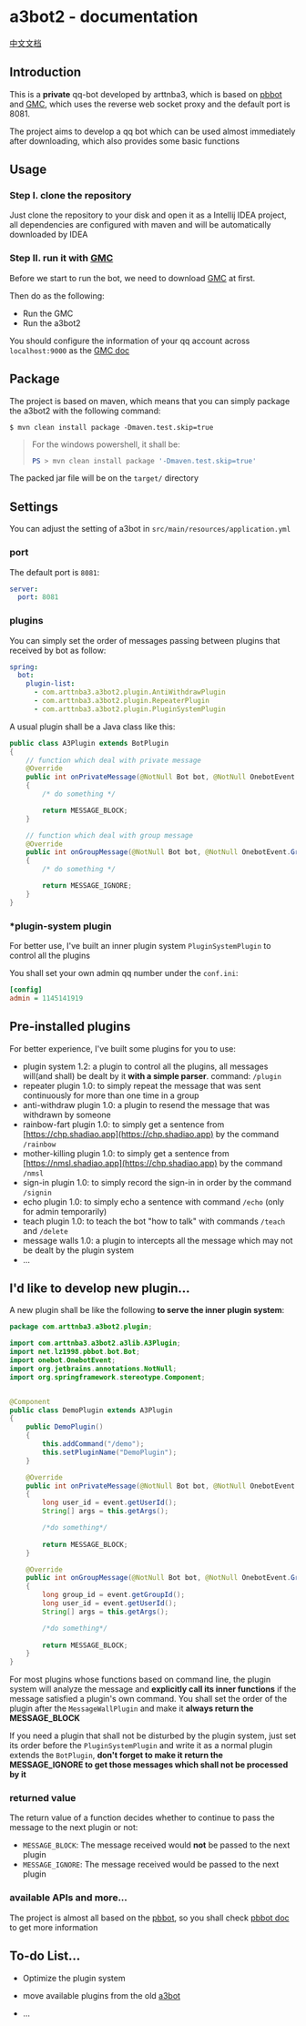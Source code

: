 # a3bot2 - documentation

[中文文档](https://github.com/arttnba3/a3bot2/tree/master/doc/README.md)

## Introduction

This is a **private** qq-bot developed by arttnba3, which is based on [pbbot](https://github.com/ProtobufBot/ProtobufBot) and [GMC](https://github.com/protobufbot/go-Mirai-Client/releases), which uses the reverse web socket proxy and the default port is 8081.

The project aims to develop a qq bot which can be used almost immediately after downloading, which also provides some basic functions

## Usage

### Step I. clone the repository

Just clone the repository to your disk and open it as a Intellij IDEA project, all dependencies are configured with maven and will be automatically downloaded by IDEA

### Step II. run it with [GMC](https://github.com/protobufbot/go-Mirai-Client/releases)

Before we start to run the bot, we need to download [GMC](https://github.com/protobufbot/go-Mirai-Client/releases) at first.

Then do as the following:

- Run the GMC
- Run the a3bot2

You should configure the information of your qq account across `localhost:9000` as the [GMC doc](https://github.com/ProtobufBot/Go-Mirai-Client)

## Package

The project is based on maven, which means that you can simply package the a3bot2 with the following command:

```shell
$ mvn clean install package -Dmaven.test.skip=true
```

> For the windows powershell, it shall be:
>
> ```powershell
> PS > mvn clean install package '-Dmaven.test.skip=true'
> ```

The packed jar file will be on the ```target/``` directory

## Settings

You can adjust the setting of a3bot in `src/main/resources/application.yml`

### port

The default port is `8081`:

```yaml
server:
  port: 8081
```

### plugins

You can simply set the order of messages passing between plugins that received by bot as follow:

```yaml
spring:
  bot:
    plugin-list:
      - com.arttnba3.a3bot2.plugin.AntiWithdrawPlugin
      - com.arttnba3.a3bot2.plugin.RepeaterPlugin
      - com.arttnba3.a3bot2.plugin.PluginSystemPlugin
```

A usual plugin shall be a Java class like this:

```java
public class A3Plugin extends BotPlugin
{
    // function which deal with private message
    @Override
    public int onPrivateMessage(@NotNull Bot bot, @NotNull OnebotEvent.PrivateMessageEvent event)
    {
        /* do something */

        return MESSAGE_BLOCK;
    }

    // function which deal with group message
    @Override
    public int onGroupMessage(@NotNull Bot bot, @NotNull OnebotEvent.GroupMessageEvent event)
    {
        /* do something */

        return MESSAGE_IGNORE;
    }
}
```

### *plugin-system plugin

For better use, I've built an inner plugin system ```PluginSystemPlugin``` to control all the plugins

You shall set your own admin qq number under the `conf.ini`:

```ini
[config]
admin = 1145141919
```

## Pre-installed plugins

For better experience, I've built some plugins for you to use:

- plugin system 1.2: a plugin to control all the plugins, all messages will(and shall) be dealt by it **with a simple parser**. command: `/plugin`
- repeater plugin 1.0: to simply repeat the message that was sent continuously for more than one time in a group
- anti-withdraw plugin 1.0: a plugin to resend the message that was withdrawn by someone
- rainbow-fart plugin 1.0: to simply get a sentence from [https://chp.shadiao.app](https://chp.shadiao.app) by the command `/rainbow`
- mother-killing plugin 1.0: to simply get a sentence from [https://nmsl.shadiao.app](https://chp.shadiao.app) by the command `/nmsl`
- sign-in plugin 1.0: to simply record the sign-in in order by the command `/signin`
- echo plugin 1.0: to simply echo a sentence with command `/echo` (only for admin temporarily)
- teach plugin 1.0: to teach the bot "how to talk" with commands `/teach` and `/delete`
- message walls 1.0: a plugin to intercepts all the message which may not be dealt by the plugin system
- ...

## I'd like to develop new plugin...

A new plugin shall be like the following **to serve the inner plugin system**:

```java
package com.arttnba3.a3bot2.plugin;

import com.arttnba3.a3bot2.a3lib.A3Plugin;
import net.lz1998.pbbot.bot.Bot;
import onebot.OnebotEvent;
import org.jetbrains.annotations.NotNull;
import org.springframework.stereotype.Component;


@Component
public class DemoPlugin extends A3Plugin
{
    public DemoPlugin()
    {
        this.addCommand("/demo");
        this.setPluginName("DemoPlugin");
    }

    @Override
    public int onPrivateMessage(@NotNull Bot bot, @NotNull OnebotEvent.PrivateMessageEvent event)
    {
        long user_id = event.getUserId();
        String[] args = this.getArgs();

        /*do something*/
        
        return MESSAGE_BLOCK;
    }

    @Override
    public int onGroupMessage(@NotNull Bot bot, @NotNull OnebotEvent.GroupMessageEvent event)
    {
        long group_id = event.getGroupId();
        long user_id = event.getUserId();
        String[] args = this.getArgs();

        /*do something*/
        
        return MESSAGE_BLOCK;
    }
}

```

For most plugins whose functions based on command line, the plugin system will analyze the message and **explicitly call its inner functions** if the message satisfied a plugin's own command. You shall set the order of the plugin after the `MessageWallPlugin` and make it **always return the MESSAGE\_BLOCK**

If you need a plugin that shall not be disturbed by the plugin system, just set its order before the `PluginSystemPlugin` and write it as a normal plugin extends the `BotPlugin`, **don't forget to make it return the MESSAGE\_IGNORE to get those messages which shall not be processed by it**

### returned value

The return value of a function decides whether to continue to pass the message to the next plugin or not:

- `MESSAGE_BLOCK`: The message received would **not** be passed to the next plugin
- `MESSAGE_IGNORE`: The message received would be passed to the next plugin

### available APIs and more...

The project is almost all based on the [pbbot](https://github.com/ProtobufBot/ProtobufBot), so you shall check [pbbot doc](https://blog.lz1998.net/blogs/bot/2020/pbbot-doc/) to get more information

## To-do List...

- Optimize the plugin system
- move available plugins from the old [a3bot](https://github.com/arttnba3/a3bot)

- ...